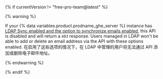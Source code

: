 {% if currentVersion != "free-pro-team@latest" %}

{% warning %}

If your {% data variables.product.prodname_ghe_server %} instance has [LDAP Sync enabled and the option to synchronize emails enabled](/enterprise/admin/guides/user-management/using-ldap/#enabling-ldap-sync), this API is disabled and will return a `403` response. Users managed in LDAP won't be able to add or delete an email address via the API with these options enabled. 在启用了这些选项的情况下，在 LDAP 中管理的用户将无法通过 API 添加或删除电子邮件地址。

{% endwarning %}

{% endif %}
